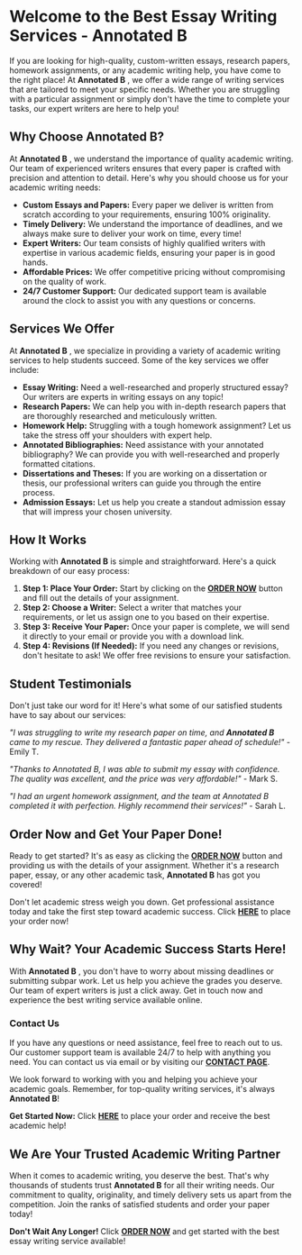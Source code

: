 # Welcome to the Best Essay Writing Services - Annotated B

If you are looking for high-quality, custom-written essays, research papers, homework assignments, or any academic writing help, you have come to the right place! At **Annotated B** , we offer a wide range of writing services that are tailored to meet your specific needs. Whether you are struggling with a particular assignment or simply don't have the time to complete your tasks, our expert writers are here to help you!

## Why Choose Annotated B?

At **Annotated B** , we understand the importance of quality academic writing. Our team of experienced writers ensures that every paper is crafted with precision and attention to detail. Here's why you should choose us for your academic writing needs:

- **Custom Essays and Papers:** Every paper we deliver is written from scratch according to your requirements, ensuring 100% originality.
- **Timely Delivery:** We understand the importance of deadlines, and we always make sure to deliver your work on time, every time!
- **Expert Writers:** Our team consists of highly qualified writers with expertise in various academic fields, ensuring your paper is in good hands.
- **Affordable Prices:** We offer competitive pricing without compromising on the quality of work.
- **24/7 Customer Support:** Our dedicated support team is available around the clock to assist you with any questions or concerns.

## Services We Offer

At **Annotated B** , we specialize in providing a variety of academic writing services to help students succeed. Some of the key services we offer include:

- **Essay Writing:** Need a well-researched and properly structured essay? Our writers are experts in writing essays on any topic!
- **Research Papers:** We can help you with in-depth research papers that are thoroughly researched and meticulously written.
- **Homework Help:** Struggling with a tough homework assignment? Let us take the stress off your shoulders with expert help.
- **Annotated Bibliographies:** Need assistance with your annotated bibliography? We can provide you with well-researched and properly formatted citations.
- **Dissertations and Theses:** If you are working on a dissertation or thesis, our professional writers can guide you through the entire process.
- **Admission Essays:** Let us help you create a standout admission essay that will impress your chosen university.

## How It Works

Working with **Annotated B** is simple and straightforward. Here's a quick breakdown of our easy process:

1. **Step 1: Place Your Order:** Start by clicking on the [**ORDER NOW**](https://tinyurl.com/topessay?keyword=annotated+b) button and fill out the details of your assignment.
2. **Step 2: Choose a Writer:** Select a writer that matches your requirements, or let us assign one to you based on their expertise.
3. **Step 3: Receive Your Paper:** Once your paper is complete, we will send it directly to your email or provide you with a download link.
4. **Step 4: Revisions (If Needed):** If you need any changes or revisions, don't hesitate to ask! We offer free revisions to ensure your satisfaction.

## Student Testimonials

Don't just take our word for it! Here's what some of our satisfied students have to say about our services:

_"I was struggling to write my research paper on time, and **Annotated B** came to my rescue. They delivered a fantastic paper ahead of schedule!"_ - Emily T.

_"Thanks to Annotated B, I was able to submit my essay with confidence. The quality was excellent, and the price was very affordable!"_ - Mark S.

_"I had an urgent homework assignment, and the team at Annotated B completed it with perfection. Highly recommend their services!"_ - Sarah L.

## Order Now and Get Your Paper Done!

Ready to get started? It's as easy as clicking the [**ORDER NOW**](https://tinyurl.com/topessay?keyword=annotated+b) button and providing us with the details of your assignment. Whether it's a research paper, essay, or any other academic task, **Annotated B** has got you covered!

Don't let academic stress weigh you down. Get professional assistance today and take the first step toward academic success. Click [**HERE**](https://tinyurl.com/topessay?keyword=annotated+b) to place your order now!

## Why Wait? Your Academic Success Starts Here!

With **Annotated B** , you don't have to worry about missing deadlines or submitting subpar work. Let us help you achieve the grades you deserve. Our team of expert writers is just a click away. Get in touch now and experience the best writing service available online.

### Contact Us

If you have any questions or need assistance, feel free to reach out to us. Our customer support team is available 24/7 to help with anything you need. You can contact us via email or by visiting our [**CONTACT PAGE**](https://tinyurl.com/topessay?keyword=annotated+b).

We look forward to working with you and helping you achieve your academic goals. Remember, for top-quality writing services, it's always **Annotated B**!

**Get Started Now:** Click [**HERE**](https://tinyurl.com/topessay?keyword=annotated+b) to place your order and receive the best academic help!

## We Are Your Trusted Academic Writing Partner

When it comes to academic writing, you deserve the best. That's why thousands of students trust **Annotated B** for all their writing needs. Our commitment to quality, originality, and timely delivery sets us apart from the competition. Join the ranks of satisfied students and order your paper today!

**Don't Wait Any Longer!** Click [**ORDER NOW**](https://tinyurl.com/topessay?keyword=annotated+b) and get started with the best essay writing service available!
